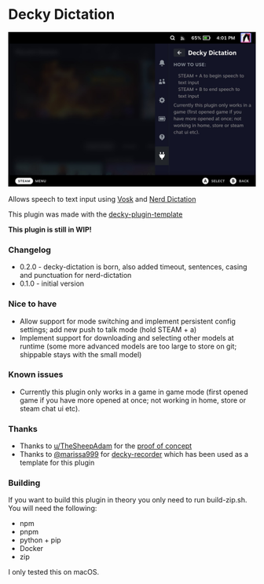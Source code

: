 # Decky Dictation

![Decky-Dictation Example Screenshot](decky-dictation-screenshot.jpg)

Allows speech to text input using [Vosk](https://github.com/alphacep/vosk-api) and [Nerd Dictation](https://github.com/ideasman42/nerd-dictation)

This plugin was made with the [decky-plugin-template](https://github.com/SteamDeckHomebrew/decky-plugin-template)

**This plugin is still in WIP!**

### Changelog
- 0.2.0 - decky-dictation is born, also added timeout, sentences, casing and punctuation for nerd-dictation
- 0.1.0 - initial version

### Nice to have
- Allow support for mode switching and implement persistent config settings; add new push to talk mode (hold STEAM + a)
- Implement support for downloading and selecting other models at runtime (some more advanced models are too large to store on git; shippable stays with the small model)

### Known issues
- Currently this plugin only works in a game in game mode (first opened game if you have more opened at once; not working in home, store or steam chat ui etc).

### Thanks
- Thanks to [u/TheSheepAdam](https://www.reddit.com/user/TheSheepAdam/) for the [proof of concept](https://www.reddit.com/r/SteamDeck/comments/wuajgy/dictation_speech_to_text_proof_of_concept_vosk/) 
- Thanks to [@marissa999](https://github.com/marissa999) for [decky-recorder](https://github.com/marissa999/decky-recorder) which has been used as a template for this plugin

### Building
If you want to build this plugin in theory you only need to run build-zip.sh. You will need the following:
- npm
- pnpm
- python + pip
- Docker
- zip

I only tested this on macOS.
